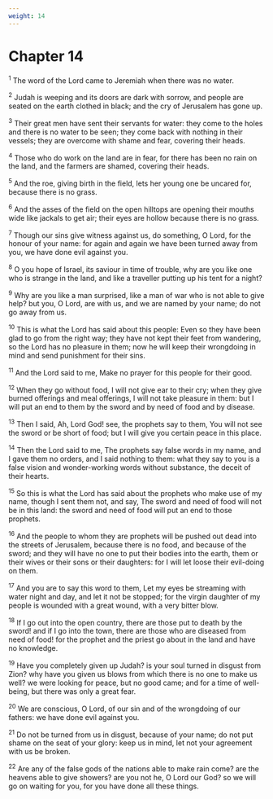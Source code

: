 ```yaml
---
weight: 14
---
```


# Chapter 14

<sup>1</sup> The word of the Lord came to Jeremiah when there was no water. 

<sup>2</sup> Judah is weeping and its doors are dark with sorrow, and people are seated on the earth clothed in black; and the cry of Jerusalem has gone up. 

<sup>3</sup> Their great men have sent their servants for water: they come to the holes and there is no water to be seen; they come back with nothing in their vessels; they are overcome with shame and fear, covering their heads. 

<sup>4</sup> Those who do work on the land are in fear, for there has been no rain on the land, and the farmers are shamed, covering their heads. 

<sup>5</sup> And the roe, giving birth in the field, lets her young one be uncared for, because there is no grass. 

<sup>6</sup> And the asses of the field on the open hilltops are opening their mouths wide like jackals to get air; their eyes are hollow because there is no grass. 

<sup>7</sup> Though our sins give witness against us, do something, O Lord, for the honour of your name: for again and again we have been turned away from you, we have done evil against you. 

<sup>8</sup> O you hope of Israel, its saviour in time of trouble, why are you like one who is strange in the land, and like a traveller putting up his tent for a night? 

<sup>9</sup> Why are you like a man surprised, like a man of war who is not able to give help? but you, O Lord, are with us, and we are named by your name; do not go away from us. 

<sup>10</sup> This is what the Lord has said about this people: Even so they have been glad to go from the right way; they have not kept their feet from wandering, so the Lord has no pleasure in them; now he will keep their wrongdoing in mind and send punishment for their sins. 

<sup>11</sup> And the Lord said to me, Make no prayer for this people for their good. 

<sup>12</sup> When they go without food, I will not give ear to their cry; when they give burned offerings and meal offerings, I will not take pleasure in them: but I will put an end to them by the sword and by need of food and by disease. 

<sup>13</sup> Then I said, Ah, Lord God! see, the prophets say to them, You will not see the sword or be short of food; but I will give you certain peace in this place. 

<sup>14</sup> Then the Lord said to me, The prophets say false words in my name, and I gave them no orders, and I said nothing to them: what they say to you is a false vision and wonder-working words without substance, the deceit of their hearts. 

<sup>15</sup> So this is what the Lord has said about the prophets who make use of my name, though I sent them not, and say, The sword and need of food will not be in this land: the sword and need of food will put an end to those prophets. 

<sup>16</sup> And the people to whom they are prophets will be pushed out dead into the streets of Jerusalem, because there is no food, and because of the sword; and they will have no one to put their bodies into the earth, them or their wives or their sons or their daughters: for I will let loose their evil-doing on them. 

<sup>17</sup> And you are to say this word to them, Let my eyes be streaming with water night and day, and let it not be stopped; for the virgin daughter of my people is wounded with a great wound, with a very bitter blow. 

<sup>18</sup> If I go out into the open country, there are those put to death by the sword! and if I go into the town, there are those who are diseased from need of food! for the prophet and the priest go about in the land and have no knowledge. 

<sup>19</sup> Have you completely given up Judah? is your soul turned in disgust from Zion? why have you given us blows from which there is no one to make us well? we were looking for peace, but no good came; and for a time of well-being, but there was only a great fear. 

<sup>20</sup> We are conscious, O Lord, of our sin and of the wrongdoing of our fathers: we have done evil against you. 

<sup>21</sup> Do not be turned from us in disgust, because of your name; do not put shame on the seat of your glory: keep us in mind, let not your agreement with us be broken. 

<sup>22</sup> Are any of the false gods of the nations able to make rain come? are the heavens able to give showers? are you not he, O Lord our God? so we will go on waiting for you, for you have done all these things. 


